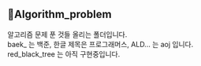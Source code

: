 ## 🐠Algorithm_problem
알고리즘 문제 푼 것들 올리는 폴더입니다.<br>
baek_  는 백준, 한글 제목은 프로그래머스, ALD... 는 aoj 입니다.<br>
red_black_tree 는 아직 구현중입니다.
